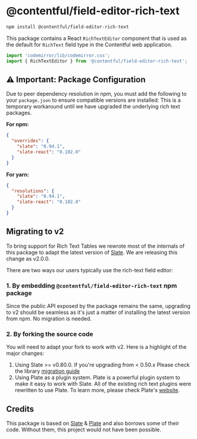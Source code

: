 # @contentful/field-editor-rich-text

```bash
npm install @contentful/field-editor-rich-text
```

This package contains a React `RichTextEditor` component that is used as the default for `RichText` field type in the Contentful web application.

```js
import 'codemirror/lib/codemirror.css';
import { RichTextEditor } from '@contentful/field-editor-rich-text';
```

## ⚠️ Important: Package Configuration

Due to peer dependency resolution in npm, you must add the following to your `package.json` to ensure compatible versions are installed:
This is a temporary workaround until we have upgraded the underlying rich text packages.

**For npm:**

```json
{
  "overrides": {
    "slate": "0.94.1",
    "slate-react": "0.102.0"
  }
}
```

**For yarn:**

```json
{
  "resolutions": {
    "slate": "0.94.1",
    "slate-react": "0.102.0"
  }
}
```

## Migrating to v2

To bring support for Rich Text Tables we rewrote most of the internals of this package to adapt the latest version of [Slate][slate]. We are releasing this change as v2.0.0.

There are two ways our users typically use the rich-text field editor:

### 1. By embedding `@contentful/field-editor-rich-text` npm package

Since the public API exposed by the package remains the same, upgrading to v2 should be seamless as it's just a matter of installing the latest version from npm. No migration is needed.

### 2. By forking the source code

You will need to adapt your fork to work with v2. Here is a highlight of the major changes:

1. Using Slate >= v0.80.0. If you're upgrading from < 0.50.x Please check the library [migration guide](https://docs.slatejs.org/concepts/xx-migrating)
2. Using Plate as a plugin system. Plate is a powerful plugin system to make it easy to work with Slate. All of the existing rich text plugins were rewritten to use Plate. To learn more, please check Plate's [website][plate].

## Credits

This package is based on [Slate][slate] & [Plate][plate] and also borrows some of their code. Without them, this project would not have been possible.

[slate]: https://www.slatejs.org/
[plate]: https://platejs.org/
